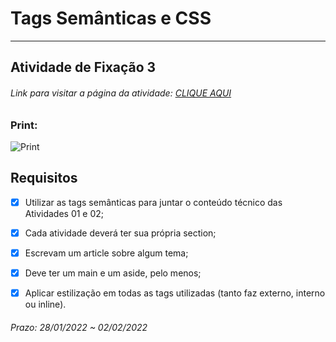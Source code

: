 # Tags Semânticas e CSS  

---

## Atividade de Fixação 3  

###### Link para visitar a página da atividade: [CLIQUE AQUI](http://htmlpreview.github.io/?https://github.com/Giunossauro/IFood_Lets-Code_Sala-842/blob/master/1_Front-End-Estatico/Atividades-de-Fixacao/3_Tags-Semanticas-e-CSS/ATIVIDADE_DE_FIXACAO_3.html)

### Print:

![Print](https://github.com/Giunossauro/IFood_Lets-Code_Sala-842/blob/master/1_Front-End-Estatico/Atividades-de-Fixacao/1_Apresentacao-Pessoal/img/1f3.png)

## Requisitos  

- [x] Utilizar as tags semânticas para juntar o conteúdo técnico das Atividades 01 e 02;  

- [x] Cada atividade deverá ter sua própria section;  

- [x] Escrevam um article sobre algum tema;  

- [x] Deve ter um main e um aside, pelo menos;  

- [x] Aplicar estilização em todas as tags utilizadas (tanto faz externo, interno ou inline).  

###### Prazo: 28/01/2022 ~ 02/02/2022  
